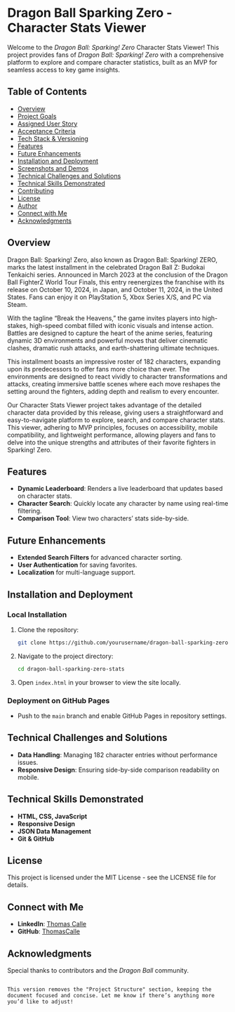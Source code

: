 # Dragon Ball Sparking Zero - Character Stats Viewer

Welcome to the *Dragon Ball: Sparking! Zero* Character Stats Viewer! This project provides fans of *Dragon Ball: Sparking! Zero* with a comprehensive platform to explore and compare character statistics, built as an MVP for seamless access to key game insights.

## Table of Contents

- [Overview](#overview)
- [Project Goals](#project-goals)
- [Assigned User Story](#assigned-user-story)
- [Acceptance Criteria](#acceptance-criteria)
- [Tech Stack & Versioning](#tech-stack-versioning)
- [Features](#features)
- [Future Enhancements](#future-enhancements)
- [Installation and Deployment](#installation-and-deployment)
- [Screenshots and Demos](#screenshots-and-demos)
- [Technical Challenges and Solutions](#technical-challenges-and-solutions)
- [Technical Skills Demonstrated](#technical-skills-demonstrated)
- [Contributing](#contributing)
- [License](#license)
- [Author](#author)
- [Connect with Me](#connect-with-me)
- [Acknowledgments](#acknowledgments)

## Overview

Dragon Ball: Sparking! Zero, also known as Dragon Ball: Sparking! ZERO, marks the latest installment in the celebrated Dragon Ball Z: Budokai Tenkaichi series. Announced in March 2023 at the conclusion of the Dragon Ball FighterZ World Tour Finals, this entry reenergizes the franchise with its release on October 10, 2024, in Japan, and October 11, 2024, in the United States. Fans can enjoy it on PlayStation 5, Xbox Series X/S, and PC via Steam.

With the tagline “Break the Heavens,” the game invites players into high-stakes, high-speed combat filled with iconic visuals and intense action. Battles are designed to capture the heart of the anime series, featuring dynamic 3D environments and powerful moves that deliver cinematic clashes, dramatic rush attacks, and earth-shattering ultimate techniques.

This installment boasts an impressive roster of 182 characters, expanding upon its predecessors to offer fans more choice than ever. The environments are designed to react vividly to character transformations and attacks, creating immersive battle scenes where each move reshapes the setting around the fighters, adding depth and realism to every encounter.

Our Character Stats Viewer project takes advantage of the detailed character data provided by this release, giving users a straightforward and easy-to-navigate platform to explore, search, and compare character stats. This viewer, adhering to MVP principles, focuses on accessibility, mobile compatibility, and lightweight performance, allowing players and fans to delve into the unique strengths and attributes of their favorite fighters in Sparking! Zero.

## Features

- **Dynamic Leaderboard**: Renders a live leaderboard that updates based on character stats.
- **Character Search**: Quickly locate any character by name using real-time filtering.
- **Comparison Tool**: View two characters’ stats side-by-side.

## Future Enhancements

- **Extended Search Filters** for advanced character sorting.
- **User Authentication** for saving favorites.
- **Localization** for multi-language support.

## Installation and Deployment

### Local Installation
1. Clone the repository:
   ```bash
   git clone https://github.com/yourusername/dragon-ball-sparking-zero-stats.git
   ```
2. Navigate to the project directory:
   ```bash
   cd dragon-ball-sparking-zero-stats
   ```
3. Open `index.html` in your browser to view the site locally.

### Deployment on GitHub Pages
- Push to the `main` branch and enable GitHub Pages in repository settings.

## Technical Challenges and Solutions

- **Data Handling**: Managing 182 character entries without performance issues.
- **Responsive Design**: Ensuring side-by-side comparison readability on mobile.

## Technical Skills Demonstrated

- **HTML, CSS, JavaScript**
- **Responsive Design**
- **JSON Data Management**
- **Git & GitHub**

## License

This project is licensed under the MIT License - see the LICENSE file for details.

## Connect with Me

- **LinkedIn**: [Thomas Calle](https://linkedin.com/in/thomascalle)
- **GitHub**: [ThomasCalle](https://github.com/ThomasCalle)

## Acknowledgments

Special thanks to contributors and the *Dragon Ball* community.
```

This version removes the "Project Structure" section, keeping the document focused and concise. Let me know if there’s anything more you’d like to adjust!